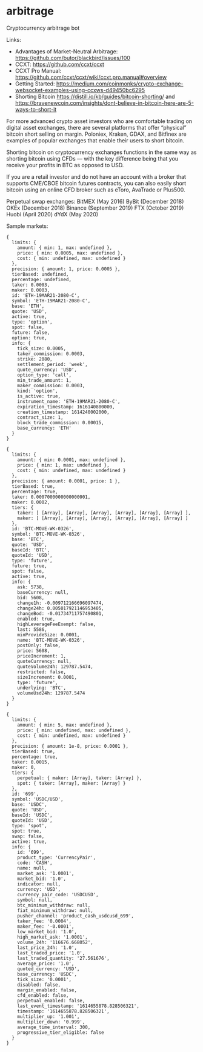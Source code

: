 # arbitrage
Cryptocurrency arbitrage bot

Links:
* Advantages of Market-Neutral Arbitrage: https://github.com/butor/blackbird/issues/100
* CCXT: https://github.com/ccxt/ccxt
* CCXT Pro Manual: https://github.com/ccxt/ccxt/wiki/ccxt.pro.manual#overview
* Getting Started: https://medium.com/coinmonks/crypto-exchange-websocket-examples-using-ccxws-d49450bc6295
* Shorting Bitcoin https://distill.io/kb/guides/bitcoin-shorting/ and https://bravenewcoin.com/insights/dont-believe-in-bitcoin-here-are-5-ways-to-short-it

For more advanced crypto asset investors who are comfortable trading on digital asset exchanges, there are several platforms that offer “physical” bitcoin short selling on margin. Poloniex, Kraken, GDAX, and Bitfinex are examples of popular exchanges that enable their users to short bitcoin.

Shorting bitcoin on cryptocurrency exchanges functions in the same way as shorting bitcoin using CFDs — with the key difference being that you receive your profits in BTC as opposed to USD.

If you are a retail investor and do not have an account with a broker that supports CME/CBOE bitcoin futures contracts, you can also easily short bitcoin using an online CFD broker such as eToro, AvaTrade or Plus500.

Perpetual swap exchanges:
BitMEX (May 2016)
ByBit (December 2018)
OKEx (December 2018)
Binance (September 2019)
FTX (October 2019)
Huobi (April 2020)
dYdX (May 2020)

Sample markets:
```
{
  limits: {
    amount: { min: 1, max: undefined },
    price: { min: 0.0005, max: undefined },
    cost: { min: undefined, max: undefined }
  },
  precision: { amount: 1, price: 0.0005 },
  tierBased: undefined,
  percentage: undefined,
  taker: 0.0003,
  maker: 0.0003,
  id: 'ETH-19MAR21-2080-C',
  symbol: 'ETH-19MAR21-2080-C',
  base: 'ETH',
  quote: 'USD',
  active: true,
  type: 'option',
  spot: false,
  future: false,
  option: true,
  info: {
    tick_size: 0.0005,
    taker_commission: 0.0003,
    strike: 2080,
    settlement_period: 'week',
    quote_currency: 'USD',
    option_type: 'call',
    min_trade_amount: 1,
    maker_commission: 0.0003,
    kind: 'option',
    is_active: true,
    instrument_name: 'ETH-19MAR21-2080-C',
    expiration_timestamp: 1616140800000,
    creation_timestamp: 1614240002000,
    contract_size: 1,
    block_trade_commission: 0.00015,
    base_currency: 'ETH'
  }
}

{
  limits: {
    amount: { min: 0.0001, max: undefined },
    price: { min: 1, max: undefined },
    cost: { min: undefined, max: undefined }
  },
  precision: { amount: 0.0001, price: 1 },
  tierBased: true,
  percentage: true,
  taker: 0.0007000000000000001,
  maker: 0.0002,
  tiers: {
    taker: [ [Array], [Array], [Array], [Array], [Array], [Array] ],
    maker: [ [Array], [Array], [Array], [Array], [Array], [Array] ]
  },
  id: 'BTC-MOVE-WK-0326',
  symbol: 'BTC-MOVE-WK-0326',
  base: 'BTC',
  quote: 'USD',
  baseId: 'BTC',
  quoteId: 'USD',
  type: 'future',
  future: true,
  spot: false,
  active: true,
  info: {
    ask: 5738,
    baseCurrency: null,
    bid: 5608,
    change1h: -0.009712166696097474,
    change24h: 0.005017921146953405,
    changeBod: -0.01734711757490801,
    enabled: true,
    highLeverageFeeExempt: false,
    last: 5586,
    minProvideSize: 0.0001,
    name: 'BTC-MOVE-WK-0326',
    postOnly: false,
    price: 5608,
    priceIncrement: 1,
    quoteCurrency: null,
    quoteVolume24h: 129787.5474,
    restricted: false,
    sizeIncrement: 0.0001,
    type: 'future',
    underlying: 'BTC',
    volumeUsd24h: 129787.5474
  }
}

{
  limits: {
    amount: { min: 5, max: undefined },
    price: { min: undefined, max: undefined },
    cost: { min: undefined, max: undefined }
  },
  precision: { amount: 1e-8, price: 0.0001 },
  tierBased: true,
  percentage: true,
  taker: 0.0015,
  maker: 0,
  tiers: {
    perpetual: { maker: [Array], taker: [Array] },
    spot: { taker: [Array], maker: [Array] }
  },
  id: '699',
  symbol: 'USDC/USD',
  base: 'USDC',
  quote: 'USD',
  baseId: 'USDC',
  quoteId: 'USD',
  type: 'spot',
  spot: true,
  swap: false,
  active: true,
  info: {
    id: '699',
    product_type: 'CurrencyPair',
    code: 'CASH',
    name: null,
    market_ask: '1.0001',
    market_bid: '1.0',
    indicator: null,
    currency: 'USD',
    currency_pair_code: 'USDCUSD',
    symbol: null,
    btc_minimum_withdraw: null,
    fiat_minimum_withdraw: null,
    pusher_channel: 'product_cash_usdcusd_699',
    taker_fee: '0.0004',
    maker_fee: '-0.0001',
    low_market_bid: '1.0',
    high_market_ask: '1.0001',
    volume_24h: '116676.668052',
    last_price_24h: '1.0',
    last_traded_price: '1.0',
    last_traded_quantity: '27.561676',
    average_price: '1.0',
    quoted_currency: 'USD',
    base_currency: 'USDC',
    tick_size: '0.0001',
    disabled: false,
    margin_enabled: false,
    cfd_enabled: false,
    perpetual_enabled: false,
    last_event_timestamp: '1614655878.828506321',
    timestamp: '1614655878.828506321',
    multiplier_up: '1.001',
    multiplier_down: '0.999',
    average_time_interval: 300,
    progressive_tier_eligible: false
  }
}
```